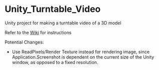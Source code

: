 # Unity_Turntable_Video
Unity project for making a turntable video of a 3D model

Refer to the [Wiki](https://github.com/iancarnation/Unity_Turntable_Video/wiki/Making-a-Turntable-Video-with-Unity-and-Premiere) for instructions


Potential Changes:
- Use ReadPixels/Render Texture instead for rendering image, since Application.Screenshot is dependent on the current size of the Unity window, as opposed to a fixed resolution.
